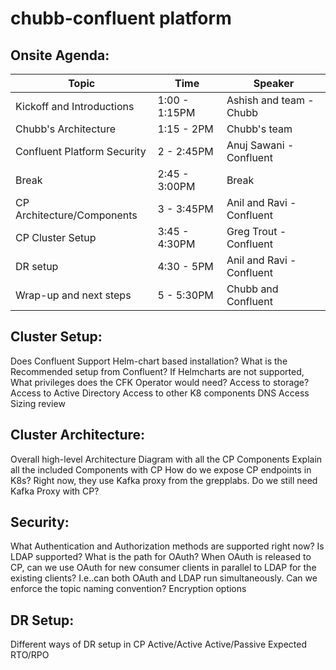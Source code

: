 # chubb-confluent platform


## Onsite Agenda:

| Topic |  Time  | Speaker |
| --- |  ---  | --- |
| Kickoff and Introductions|  1:00 - 1:15PM  | Ashish and team - Chubb|
| Chubb's Architecture|  1:15 - 2PM  | Chubb's team |
| Confluent Platform Security |  2 - 2:45PM  | Anuj Sawani - Confluent |
| Break |  2:45 - 3:00PM  | Break |
| CP Architecture/Components |  3 - 3:45PM  | Anil and Ravi - Confluent |
| CP Cluster Setup |  3:45 - 4:30PM  | Greg Trout - Confluent |
| DR setup |  4:30 - 5PM  |  Anil and Ravi - Confluent  |
| Wrap-up and next steps |  5 - 5:30PM  |  Chubb and Confluent|



## Cluster Setup:
Does Confluent Support Helm-chart based installation?
What is the Recommended setup from Confluent?
If Helmcharts are not supported, What privileges does the CFK Operator would need? 
Access to storage?
Access to Active Directory 
Access to other K8 components
DNS Access
Sizing review

## Cluster Architecture:
Overall high-level Architecture Diagram with all the CP Components
Explain all the included Components with CP
How do we expose CP endpoints in K8s? Right now, they use Kafka proxy from the grepplabs.
Do we still need Kafka Proxy with CP?

## Security:
What Authentication and Authorization methods are supported right now?
Is LDAP supported?
What is the path for OAuth? 
When OAuth is released to CP, can we use OAuth for new consumer clients in parallel to LDAP for the existing clients? I.e..can both OAuth and LDAP run simultaneously.
Can we enforce the topic naming convention?
Encryption options

## DR Setup:
Different ways of DR setup in CP
Active/Active 
Active/Passive
Expected RTO/RPO 




